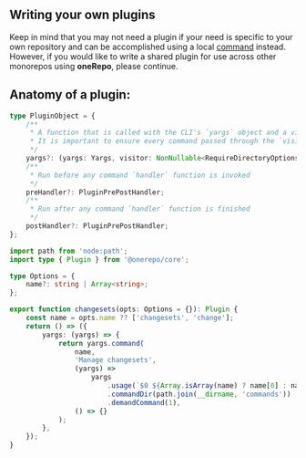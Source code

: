 ## Writing your own plugins

Keep in mind that you may not need a plugin if your need is specific to your own repository and can be accomplished using a local [command](/docs/commands/) instead. However, if you would like to write a shared plugin for use across other monorepos using **oneRepo**, please continue.

## Anatomy of a plugin:

```ts
type PluginObject = {
	/**
	 * A function that is called with the CLI's `yargs` object and a visitor.
	 * It is important to ensure every command passed through the `visitor` to enable all of the features of oneRepo. Without this step, you will not have access to the workspace graph, affected list, and much more.
	 */
	yargs?: (yargs: Yargs, visitor: NonNullable<RequireDirectoryOptions['visit']>) => Yargs;
	/**
	 * Run before any command `handler` function is invoked
	 */
	preHandler?: PluginPrePostHandler;
	/**
	 * Run after any command `handler` function is finished
	 */
	postHandler?: PluginPrePostHandler;
};
```

```ts
import path from 'node:path';
import type { Plugin } from '@onerepo/core';

type Options = {
	name?: string | Array<string>;
};

export function changesets(opts: Options = {}): Plugin {
	const name = opts.name ?? ['changesets', 'change'];
	return () => ({
		yargs: (yargs) => {
			return yargs.command(
				name,
				'Manage changesets',
				(yargs) =>
					yargs
						.usage(`$0 ${Array.isArray(name) ? name[0] : name} <command> [options]`)
						.commandDir(path.join(__dirname, 'commands'))
						.demandCommand(1),
				() => {}
			);
		},
	});
}
```
